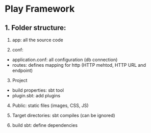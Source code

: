 # Play Framework

## 1. Folder structure:
1. app: all the source code

2. conf:
- application.conf: all configuration (db connection)
- routes: defines mapping for http
(HTTP mehtod, HTTP URL and endpoint)

3. Project
- build properties: sbt tool
- plugin.sbt: add plugins 

4. Public: static files (images, CSS, JS)

5. Target directories: sbt compiles (can be ignored)

6. build sbt: define dependencies
